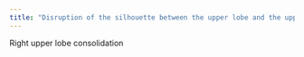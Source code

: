 ```yaml
---
title: "Disruption of the silhouette between the upper lobe and the upper mediastinum and ascending aorta"
---
```

Right upper lobe consolidation

